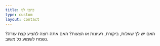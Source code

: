```yaml
---
title: כתבו לנו
type: custom
layout: contact
---
```


האם יש לך שאלות, ביקורת, רעיונות או הצעות? האם אתה רוצה להציע קצת עזרה? נשמח לשמוע כל משוב.
